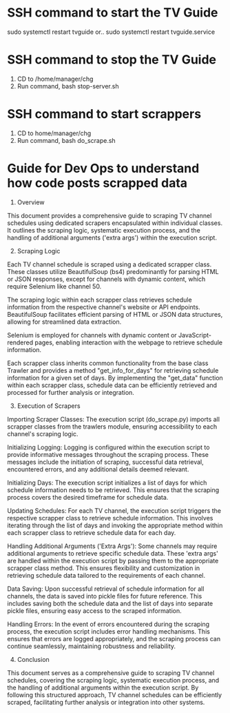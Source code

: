 # SSH command to start the TV Guide

sudo systemctl restart tvguide 
or.. sudo systemctl restart tvguide.service

# SSH command to stop the TV Guide

1. CD to /home/manager/chg
2. Run command, bash stop-server.sh

# SSH command to start scrappers

1. CD to home/manager/chg
2. Run command, bash do_scrape.sh

# Guide for Dev Ops to understand how code posts scrapped data 

1. Overview

This document provides a comprehensive guide to scraping TV channel schedules using dedicated scrapers encapsulated within individual classes. It outlines the scraping logic, systematic execution process, and the handling of additional arguments ('extra args') within the execution script.



2. Scraping Logic

Each TV channel schedule is scraped using a dedicated scrapper class. These classes utilize BeautifulSoup (bs4) predominantly for parsing HTML or JSON responses, except for channels with dynamic content, which require Selenium like channel 50.

The scraping logic within each scrapper class retrieves schedule information from the respective channel's website or API endpoints. BeautifulSoup facilitates efficient parsing of HTML or JSON data structures, allowing for streamlined data extraction.

Selenium is employed for channels with dynamic content or JavaScript-rendered pages, enabling interaction with the webpage to retrieve schedule information.

Each scrapper class inherits common functionality from the base class Trawler and provides a method "get_info_for_days" for retrieving schedule information for a given set of days. By implementing the "get_data" function within each scrapper class, schedule data can be efficiently retrieved and processed for further analysis or integration.



3. Execution of Scrapers

Importing Scraper Classes: The execution script (do_scrape.py) imports all scrapper classes from the trawlers module, ensuring accessibility to each channel's scraping logic.

Initializing Logging: Logging is configured within the execution script to provide informative messages throughout the scraping process. These messages include the initiation of scraping, successful data retrieval, encountered errors, and any additional details deemed relevant.

Initializing Days: The execution script initializes a list of days for which schedule information needs to be retrieved. This ensures that the scraping process covers the desired timeframe for schedule data.

Updating Schedules: For each TV channel, the execution script triggers the respective scrapper class to retrieve schedule information. This involves iterating through the list of days and invoking the appropriate method within each scrapper class to retrieve schedule data for each day.

Handling Additional Arguments ('Extra Args'): Some channels may require additional arguments to retrieve specific schedule data. These 'extra args' are handled within the execution script by passing them to the appropriate scrapper class method. This ensures flexibility and customization in retrieving schedule data tailored to the requirements of each channel.

Data Saving: Upon successful retrieval of schedule information for all channels, the data is saved into pickle files for future reference. This includes saving both the schedule data and the list of days into separate pickle files, ensuring easy access to the scraped information.

Handling Errors: In the event of errors encountered during the scraping process, the execution script includes error handling mechanisms. This ensures that errors are logged appropriately, and the scraping process can continue seamlessly, maintaining robustness and reliability.



4. Conclusion

This document serves as a comprehensive guide to scraping TV channel schedules, covering the scraping logic, systematic execution process, and the handling of additional arguments within the execution script. By following this structured approach, TV channel schedules can be efficiently scraped, facilitating further analysis or integration into other systems.

